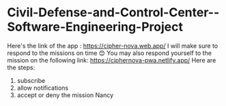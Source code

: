 # Civil-Defense-and-Control-Center--Software-Engineering-Project
Here's the link of the app : https://cipher-nova.web.app/
I will make sure to respond to the missions on time 😊
You may also respond yourself to the mission on the following link: https://ciphernova-pwa.netlify.app/ 
Here are the steps:
1) subscribe 
2) allow notifications 
3) accept or deny the mission
Nancy
